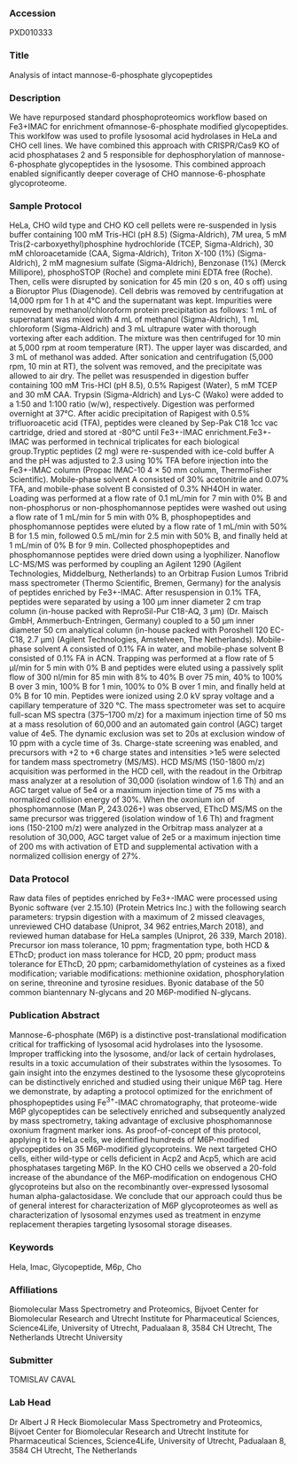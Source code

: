 ### Accession
PXD010333

### Title
Analysis of intact mannose-6-phosphate glycopeptides

### Description
We have repurposed standard phosphoproteomics workflow based on Fe3+IMAC for enrichment ofmannose-6-phosphate modified glycopeptides. This worklfow was used to profile lysosomal acid hydrolases in HeLa and CHO cell lines. We have combined this approach with CRISPR/Cas9 KO of acid phosphatases 2 and 5 responsible for dephosphorylation of mannose-6-phosphate glycopeptides in the lysosome. This combined approach enabled significantly deeper coverage of CHO mannose-6-phosphate glycoproteome.

### Sample Protocol
HeLa, CHO wild type and CHO KO cell pellets were re-suspended in lysis buffer containing 100 mM Tris-HCl (pH 8.5) (Sigma-Aldrich), 7M urea, 5 mM Tris(2-carboxyethyl)phosphine hydrochloride (TCEP, Sigma-Aldrich), 30 mM chloroacetamide (CAA, Sigma-Aldrich), Triton X-100 (1%) (Sigma-Aldrich), 2 mM magnesium sulfate (Sigma-Aldrich), Benzonase (1%) (Merck Millipore), phosphoSTOP (Roche) and complete mini EDTA free (Roche). Then, cells were disrupted by sonication for 45 min (20 s on, 40 s off) using a Bioruptor Plus (Diagenode). Cell debris was removed by centrifugation at 14,000 rpm for 1 h at 4°C and the supernatant was kept. Impurities were removed by methanol/chloroform protein precipitation as follows: 1 mL of supernatant was mixed with 4 mL of methanol (Sigma-Aldrich), 1 mL chloroform (Sigma-Aldrich) and 3 mL ultrapure water with thorough vortexing after each addition. The mixture was then centrifuged for 10 min at 5,000 rpm at room temperature (RT). The upper layer was discarded, and 3 mL of methanol was added. After sonication and centrifugation (5,000 rpm, 10 min at RT), the solvent was removed, and the precipitate was allowed to air dry. The pellet was resuspended in digestion buffer containing 100 mM Tris-HCl (pH 8.5), 0.5% Rapigest (Water), 5 mM TCEP and 30 mM CAA. Trypsin (Sigma-Aldrich) and Lys-C (Wako) were added to a 1:50 and 1:100 ratio (w/w), respectively. Digestion was performed overnight at 37°C. After acidic precipitation of Rapigest with 0.5% trifluoroacetic acid (TFA), peptides were cleaned by Sep-Pak C18 1cc vac cartridge, dried and stored at -80°C until Fe3+-IMAC enrichment.Fe3+-IMAC was performed in technical triplicates for each  biological group.Tryptic peptides (2 mg) were re-suspended with ice-cold buffer A and the pH was adjusted to 2.3 using 10% TFA before injection into the Fe3+-IMAC column (Propac IMAC-10 4 × 50 mm column, ThermoFisher Scientific). Mobile-phase solvent A consisted of 30% acetonitrile and 0.07% TFA, and mobile-phase solvent B consisted of 0.3% NH4OH in water. Loading was performed at a flow rate of 0.1 mL/min for 7 min with 0% B and non-phosphorus or non-phosphomannose peptides were washed out using a flow rate of 1 mL/min for 5 min with 0% B, phosphopeptides and phosphomannose peptides were eluted by a flow rate of 1 mL/min with 50% B for 1.5 min, followed 0.5 mL/min for 2.5 min with 50% B,  and finally held at 1 mL/min of 0% B for 9 min. Collected phosphopeptides and phosphomannose peptides were dried down using a lyophilizer. Nanoflow LC-MS/MS was performed by coupling an Agilent 1290 (Agilent Technologies, Middelburg, Netherlands) to an Orbitrap Fusion Lumos Tribrid mass spectrometer (Thermo Scientific, Bremen, Germany) for the analysis of peptides enriched by Fe3+-IMAC. After resuspension in 0.1% TFA, peptides were separated by using a 100 µm inner diameter 2 cm trap column (in-house packed with ReproSil-Pur C18-AQ, 3 µm) (Dr. Maisch GmbH, Ammerbuch-Entringen, Germany) coupled to a 50 µm inner diameter 50 cm analytical column (in-house packed with Poroshell 120 EC-C18, 2.7 µm) (Agilent Technologies, Amstelveen, The Netherlands). Mobile-phase solvent A consisted of 0.1% FA in water, and mobile-phase solvent B consisted of 0.1% FA in ACN. Trapping was performed at a flow rate of 5 μl/min for 5 min with 0% B and peptides were eluted using a passively split flow of 300 nl/min for 85 min with 8% to 40% B over 75 min, 40% to 100% B over 3 min, 100% B for 1 min, 100% to 0% B over 1 min, and finally held at 0% B for 10 min. Peptides were ionized using 2.0 kV spray voltage and a capillary temperature of 320 °C. The mass spectrometer was set to acquire full-scan MS spectra (375–1700 m/z) for a maximum injection time of 50 ms at a mass resolution of 60,000 and an automated gain control (AGC) target value of 4e5. The dynamic exclusion was set to 20s at exclusion window of 10 ppm with a cycle time of 3s. Charge-state screening was enabled, and precursors with +2 to +6 charge states and intensities >1e5 were selected for tandem mass spectrometry (MS/MS). HCD MS/MS (150-1800 m/z) acquisition was performed in the HCD cell, with the readout in the Orbitrap mass analyzer at a resolution of 30,000 (isolation window of 1.6 Th) and an AGC target value of 5e4 or a maximum injection time of 75 ms with a normalized collision energy of 30%. When the oxonium ion of phosphomannose (Man P, 243.026+) was observed, EThcD MS/MS on the same precursor was triggered (isolation window of 1.6 Th) and fragment ions (150-2100 m/z) were analyzed in the Orbitrap mass analyzer at a resolution of 30,000, AGC target value of 2e5 or a maximum injection time of 200 ms with activation of ETD and supplemental activation with a normalized collision energy of 27%.

### Data Protocol
Raw data files of peptides enriched by Fe3+-IMAC were processed using Byonic software (ver 2.15.10) (Protein Metrics Inc.) with the following search parameters: trypsin digestion with a maximum of 2 missed cleavages, unreviewed CHO database (Uniprot, 34 962 entries,March 2018), and reviewed human database for HeLa samples (Uniprot, 26 339, March 2018).  Precursor ion mass tolerance, 10 ppm; fragmentation type, both HCD & EThcD; product ion mass tolerance for HCD, 20 ppm; product mass tolerance for EThcD, 20 ppm; carbamidomethylation of cysteines as a fixed modification; variable modifications: methionine oxidation, phosphorylation on serine, threonine and tyrosine residues. Byonic database of the 50 common biantennary N-glycans and 20 M6P-modified N-glycans.

### Publication Abstract
Mannose-6-phosphate (M6P) is a distinctive post-translational modification critical for trafficking of lysosomal acid hydrolases into the lysosome. Improper trafficking into the lysosome, and/or lack of certain hydrolases, results in a toxic accumulation of their substrates within the lysosomes. To gain insight into the enzymes destined to the lysosome these glycoproteins can be distinctively enriched and studied using their unique M6P tag. Here we demonstrate, by adapting a protocol optimized for the enrichment of phosphopeptides using Fe<sup>3+</sup>-IMAC chromatography, that proteome-wide M6P glycopeptides can be selectively enriched and subsequently analyzed by mass spectrometry, taking advantage of exclusive phosphomannose oxonium fragment marker ions. As proof-of-concept of this protocol, applying it to HeLa cells, we identified hundreds of M6P-modified glycopeptides on 35 M6P-modified glycoproteins. We next targeted CHO cells, either wild-type or cells deficient in Acp2 and Acp5, which are acid phosphatases targeting M6P. In the KO CHO cells we observed a 20-fold increase of the abundance of the M6P-modification on endogenous CHO glycoproteins but also on the recombinantly over-expressed lysosomal human alpha-galactosidase. We conclude that our approach could thus be of general interest for characterization of M6P glycoproteomes as well as characterization of lysosomal enzymes used as treatment in enzyme replacement therapies targeting lysosomal storage diseases.

### Keywords
Hela, Imac, Glycopeptide, M6p, Cho

### Affiliations
Biomolecular Mass Spectrometry and Proteomics, Bijvoet Center for Biomolecular Research and Utrecht Institute for Pharmaceutical Sciences, Science4Life, University of Utrecht, Padualaan 8, 3584 CH Utrecht, The Netherlands
Utrecht University

### Submitter
TOMISLAV CAVAL

### Lab Head
Dr Albert J R Heck
Biomolecular Mass Spectrometry and Proteomics, Bijvoet Center for Biomolecular Research and Utrecht Institute for Pharmaceutical Sciences, Science4Life, University of Utrecht, Padualaan 8, 3584 CH Utrecht, The Netherlands



